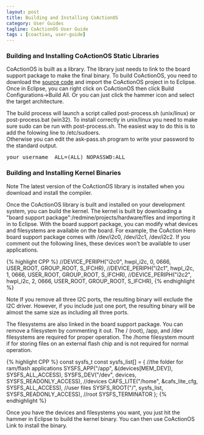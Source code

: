 ```yaml
---
layout: post
title: Building and Installing CoActionOS
category: User Guides
tagline: CoActionOS User Guide
tags : [coaction, user-guide]
---
```


### Building and Installing CoActionOS Static Libraries

CoActionOS is built as a library.  The library just needs to link to the board support 
package to make the final binary.  To build CoActionOS, you need to download the 
[source code](https://github.com/CoActionOS/CoActionOS) and import the CoActionOS 
project in to Eclipse.  Once in Eclipse, you can right click on CoActionOS 
then click Build Configurations->Build All.  Or you can just click the hammer 
icon and select the target architecture.

The build process will launch a script called post-process.sh (unix/linux) or post-process.bat 
(win32).  To install correctly in unix/linux you need to make sure sudo can be run with 
post-process.sh.  The easiest way to do this is to add the folowing line to /etc/sudoers.  
Otherwise you can edit the ask-pass.sh program to write your password to the standard output.

<pre>your_username	ALL=(ALL) NOPASSWD:ALL</pre>

### Building and Installing Kernel Binaries

<div class="alert alert-info"><span class="label label-danger">Note</span> The latest version 
of the CoActionOS library is installed when you download and install the compiler.</div>

Once the CoActionOS library is built and installed on your development system, you can build the kernel.  The kernel is built by downloading a "board support package":/redmine/projects/hardware/files and importing it in to Eclipse.  With the board support package, you can modify what devices and filesystems are available on the board.  For example, the CoAction Hero board support package comes with /dev/i2c0, /dev/i2c1, /dev/i2c2.  If you comment out the following lines, these devices won't be available to user applications.

{% highlight CPP %}
//DEVICE_PERIPH("i2c0", hwpl_i2c, 0, 0666, USER_ROOT, GROUP_ROOT, S_IFCHR),
//DEVICE_PERIPH("i2c1", hwpl_i2c, 1, 0666, USER_ROOT, GROUP_ROOT, S_IFCHR),
//DEVICE_PERIPH("i2c2", hwpl_i2c, 2, 0666, USER_ROOT, GROUP_ROOT, S_IFCHR),
{% endhighlight %}

<div class="alert alert-info"><span class="label label-danger">Note</span> If you remove 
all three I2C ports, the resulting binary will exclude the I2C driver.  However, if you 
include just one port, the resulting binary will be almost the same size as including 
all three ports.</div>

The filesystems are also linked in the board support package.  You can remove a 
filesystem by commenting it out.  The / (root), /app, and /dev filesystems are 
required for proper operation.  The /home filesystem mount if for storing files 
on an external flash chip and is not required for normal operation.

{% highlight CPP %}
const sysfs_t const sysfs_list[] = {
	//the folder for ram/flash applications
	SYSFS_APP("/app", &(devices[MEM_DEV]), SYSFS_ALL_ACCESS),
	SYSFS_DEV("/dev", devices, SYSFS_READONLY_ACCESS), //devices
	CAFS_LITE("/home", &cafs_lite_cfg, SYSFS_ALL_ACCESS), //user files
	SYSFS_ROOT("/", sysfs_list, SYSFS_READONLY_ACCESS), //root
	SYSFS_TERMINATOR
};
{% endhighlight %}

Once you have the devices and filesystems you want, you just hit the hammer in Eclipse 
to build the kernel binary.  You can then use CoActionOS Link to install the binary.
